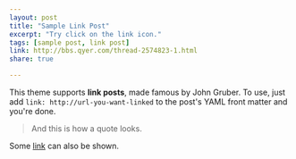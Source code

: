 ```yaml
---
layout: post
title: "Sample Link Post"
excerpt: "Try click on the link icon."
tags: [sample post, link post]
link: http://bbs.qyer.com/thread-2574823-1.html
share: true

---
```


This theme supports **link posts**, made famous by John Gruber. To use, just add `link: http://url-you-want-linked` to the post's YAML front matter and you're done.

> And this is how a quote looks.

Some [link](http://www.mademistakes.com) can also be shown.

